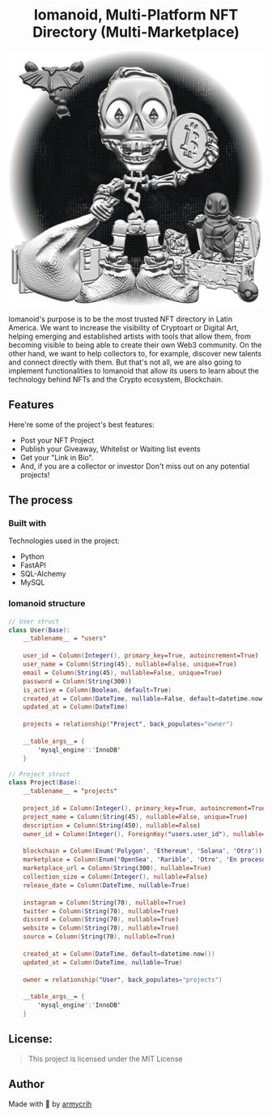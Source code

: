 <h1 align="center" id="title">Iomanoid, Multi-Platform NFT Directory (Multi-Marketplace)</h1>

<p align="center"><img src="iomanoide.png" alt="project-image"></p>

<p id="description">Iomanoid's purpose is to be the most trusted NFT directory in Latin America. We want to increase the visibility of Cryptoart or Digital Art, helping emerging and established artists with tools that allow them, from becoming visible to being able to create their own Web3 community. On the other hand, we want to help collectors to, for example, discover new talents and connect directly with them. But that's not all, we are also going to implement functionalities to Iomanoid that allow its users to learn about the technology behind NFTs and the Crypto ecosystem, Blockchain.</p>

## Features

Here're some of the project's best features:

* Post your NFT Project
* Publish your Giveaway, Whitelist or Waiting list events
* Get your "Link in Bio".
* And, if you are a collector or investor
Don't miss out on any potential projects!

## The process 
### Built with

Technologies used in the project:

*   Python
*   FastAPI
*   SQL-Alchemy
*   MySQL

### Iomanoid structure

``` Swift
// User struct
class User(Base):
    __tablename__ = "users"
    
    user_id = Column(Integer(), primary_key=True, autoincrement=True)
    user_name = Column(String(45), nullable=False, unique=True)
    email = Column(String(45), nullable=False, unique=True)
    password = Column(String(300))
    is_active = Column(Boolean, default=True)
    created_at = Column(DateTime, nullable=False, default=datetime.now())
    updated_at = Column(DateTime)

    projects = relationship("Project", back_populates="owner")
    
    __table_args__= {
        'mysql_engine':'InnoDB'
    }

```

``` Swift
// Project struct
class Project(Base):
    __tablename__ = "projects"
    
    project_id = Column(Integer(), primary_key=True, autoincrement=True)
    project_name = Column(String(45), nullable=False, unique=True)
    description = Column(String(450), nullable=False)
    owner_id = Column(Integer(), ForeignKey("users.user_id"), nullable=True)

    blockchain = Column(Enum('Polygon', 'Ethereum', 'Solana', 'Otro'))
    marketplace = Column(Enum('OpenSea', 'Rarible', 'Otro', 'En proceso'))
    marketplace_url = Column(String(300), nullable=True)
    collection_size = Column(Integer(), nullable=False)
    release_date = Column(DateTime, nullable=True) 
    
    instagram = Column(String(70), nullable=True)
    twitter = Column(String(70), nullable=True)
    discord = Column(String(70), nullable=True)
    website = Column(String(70), nullable=True)
    source = Column(String(70), nullable=True)

    created_at = Column(DateTime, default=datetime.now())
    updated_at = Column(DateTime, nullable=True) 
    
    owner = relationship("User", back_populates="projects")

    __table_args__= {
        'mysql_engine':'InnoDB'
    }

```

## License:

> This project is licensed under the MIT License

## Author

Made with 💚 by [armycrih](https://twitter.com/armycrih)
